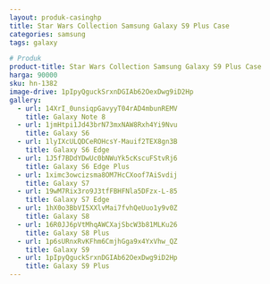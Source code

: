 ```yaml
---
layout: produk-casinghp
title: Star Wars Collection Samsung Galaxy S9 Plus Case
categories: samsung
tags: galaxy

# Produk
product-title: Star Wars Collection Samsung Galaxy S9 Plus Case
harga: 90000
sku: hn-1382
image-drive: 1pIpyQguckSrxnDGIAb62OexDwg9iD2Hp
gallery:
  - url: 14XrI_0unsiqpGavyyT04rAD4mbunREMV
    title: Galaxy Note 8
  - url: 1jmHtpi1Jd43brN73mxNAW8Rxh4Yi9Nvu
    title: Galaxy S6
  - url: 1lyIXcULQDCeROHcsY-Mauif2TEX8gn3B
    title: Galaxy S6 Edge
  - url: 1J5f7BDdYDwUc0bNWuYk5cKscuFStvRj6
    title: Galaxy S6 Edge Plus
  - url: 1ximc3owcizsma8OM7HcCXoof7AiSvdij
    title: Galaxy S7
  - url: 19wM7Rix3ro9J3tfFBHFNla5DFzx-L-85
    title: Galaxy S7 Edge
  - url: 1hX0o3BbVI5XXlvMai7fvhQeUuo1y9v0Z
    title: Galaxy S8
  - url: 16R0JJ6pVtMhqAWCXajSbcW3b81MLKu26
    title: Galaxy S8 Plus
  - url: 1p6sURnxRvKFhm6CmjhGga9x4YxVhw_QZ
    title: Galaxy S9
  - url: 1pIpyQguckSrxnDGIAb62OexDwg9iD2Hp
    title: Galaxy S9 Plus
---
```

